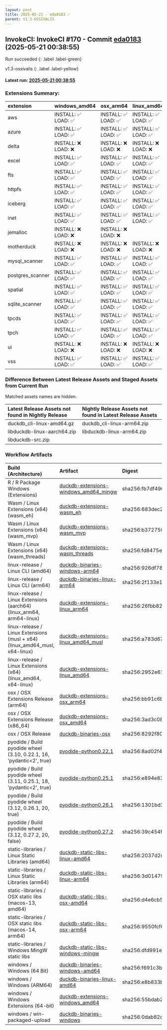 ```yaml
---
layout: post
title: 2025-05-21 - eda0183 ✅
parent: V1.3-OSSIVALIS
---
```



## InvokeCI: InvokeCI #170 - Commit [eda0183](https://github.com/duckdb/duckdb/actions/runs/15150803510) (2025-05-21 00:38:55)
 Run succeeded
{: .label .label-green}

v1.3-ossivalis
{: .label .label-yellow}

#### Latest run: [ 2025-05-21 00:38:55 ](https://github.com/duckdb/duckdb/actions/runs/15150803510)

### Extensions Summary:

| extension        | windows_amd64      | osx_arm64          | linux_amd64        | linux_arm64        | osx_amd64          |
|:-----------------|:-------------------|:-------------------|:-------------------|:-------------------|:-------------------|
| aws              | INSTALL: ✅ LOAD: ✅ | INSTALL: ✅ LOAD: ✅ | INSTALL: ✅ LOAD: ✅ | INSTALL: ✅ LOAD: ✅ | INSTALL: ✅ LOAD: ✅ |
| azure            | INSTALL: ✅ LOAD: ✅ | INSTALL: ✅ LOAD: ✅ | INSTALL: ✅ LOAD: ✅ | INSTALL: ✅ LOAD: ✅ | INSTALL: ✅ LOAD: ✅ |
| delta            | INSTALL: ❌ LOAD: ❌ | INSTALL: ❌ LOAD: ❌ | INSTALL: ❌ LOAD: ❌ | INSTALL: ❌ LOAD: ❌ | INSTALL: ❌ LOAD: ❌ |
| excel            | INSTALL: ✅ LOAD: ✅ | INSTALL: ✅ LOAD: ✅ | INSTALL: ✅ LOAD: ✅ | INSTALL: ✅ LOAD: ✅ | INSTALL: ✅ LOAD: ✅ |
| fts              | INSTALL: ✅ LOAD: ✅ | INSTALL: ✅ LOAD: ✅ | INSTALL: ✅ LOAD: ✅ | INSTALL: ✅ LOAD: ✅ | INSTALL: ✅ LOAD: ✅ |
| httpfs           | INSTALL: ✅ LOAD: ✅ | INSTALL: ✅ LOAD: ✅ | INSTALL: ✅ LOAD: ✅ | INSTALL: ✅ LOAD: ✅ | INSTALL: ✅ LOAD: ✅ |
| iceberg          | INSTALL: ✅ LOAD: ✅ | INSTALL: ✅ LOAD: ✅ | INSTALL: ✅ LOAD: ✅ | INSTALL: ✅ LOAD: ✅ | INSTALL: ✅ LOAD: ✅ |
| inet             | INSTALL: ✅ LOAD: ✅ | INSTALL: ✅ LOAD: ✅ | INSTALL: ✅ LOAD: ✅ | INSTALL: ✅ LOAD: ✅ | INSTALL: ✅ LOAD: ✅ |
| jemalloc         | INSTALL: ❌ LOAD: ❌ | INSTALL: ❌ LOAD: ❌ |                    |                    | INSTALL: ❌ LOAD: ❌ |
| motherduck       | INSTALL: ❌ LOAD: ❌ | INSTALL: ❌ LOAD: ❌ | INSTALL: ❌ LOAD: ❌ | INSTALL: ❌ LOAD: ❌ | INSTALL: ❌ LOAD: ❌ |
| mysql_scanner    | INSTALL: ✅ LOAD: ✅ | INSTALL: ✅ LOAD: ✅ | INSTALL: ✅ LOAD: ✅ | INSTALL: ✅ LOAD: ✅ | INSTALL: ✅ LOAD: ✅ |
| postgres_scanner | INSTALL: ✅ LOAD: ✅ | INSTALL: ✅ LOAD: ✅ | INSTALL: ✅ LOAD: ✅ | INSTALL: ✅ LOAD: ✅ | INSTALL: ✅ LOAD: ✅ |
| spatial          | INSTALL: ✅ LOAD: ✅ | INSTALL: ✅ LOAD: ✅ | INSTALL: ✅ LOAD: ✅ | INSTALL: ✅ LOAD: ✅ | INSTALL: ✅ LOAD: ✅ |
| sqlite_scanner   | INSTALL: ✅ LOAD: ✅ | INSTALL: ✅ LOAD: ✅ | INSTALL: ✅ LOAD: ✅ | INSTALL: ✅ LOAD: ✅ | INSTALL: ✅ LOAD: ✅ |
| tpcds            | INSTALL: ✅ LOAD: ✅ | INSTALL: ✅ LOAD: ✅ | INSTALL: ✅ LOAD: ✅ | INSTALL: ✅ LOAD: ✅ | INSTALL: ✅ LOAD: ✅ |
| tpch             | INSTALL: ✅ LOAD: ✅ | INSTALL: ✅ LOAD: ✅ | INSTALL: ✅ LOAD: ✅ | INSTALL: ✅ LOAD: ✅ | INSTALL: ✅ LOAD: ✅ |
| ui               | INSTALL: ❌ LOAD: ❌ | INSTALL: ❌ LOAD: ❌ | INSTALL: ❌ LOAD: ❌ | INSTALL: ❌ LOAD: ❌ | INSTALL: ❌ LOAD: ❌ |
| vss              | INSTALL: ✅ LOAD: ✅ | INSTALL: ✅ LOAD: ✅ | INSTALL: ✅ LOAD: ✅ | INSTALL: ✅ LOAD: ✅ | INSTALL: ✅ LOAD: ✅ |

### Difference Between Latest Release Assets and Staged Assets from Current Run
Matched assets names are hidden.

| Latest Release Assets not found in Nightly Release   | Nightly Release Assets not found in Latest Release Assets   |
|:-----------------------------------------------------|:------------------------------------------------------------|
| duckdb_cli-linux-amd64.gz                            | duckdb_cli-linux-arm64.zip                                  |
| libduckdb-linux-aarch64.zip                          | libduckdb-linux-arm64.zip                                   |
| libduckdb-src.zip                                    |                                                             |

### Workflow Artifacts

| Build (Architecture)                                                        | Artifact                                                                                                                | Digest                                                                  |
|:----------------------------------------------------------------------------|:------------------------------------------------------------------------------------------------------------------------|:------------------------------------------------------------------------|
| R / R Package Windows (Extensions)                                          | [duckdb-extensions-windows_amd64_mingw](https://github.com/duckdb/duckdb/actions/runs/15150803510/artifacts/3165250670) | sha256:fb7df49616341ce1a35f104127b916b0186f0dd1c388954e3fc1b5628ade549b |
| Wasm / Linux Extensions (x64) (wasm_eh)                                     | [duckdb-extensions-wasm_eh](https://github.com/duckdb/duckdb/actions/runs/15150803510/artifacts/3164804780)             | sha256:683dec2ef9e5c8a1d6e80db428fe3918f1bdffe4c1cfc4be293b56b104a2dbf3 |
| Wasm / Linux Extensions (x64) (wasm_mvp)                                    | [duckdb-extensions-wasm_mvp](https://github.com/duckdb/duckdb/actions/runs/15150803510/artifacts/3164792879)            | sha256:b3727506585a5a302de12ab0dc51e7bd903fe82b007c29394525ce4f58699402 |
| Wasm / Linux Extensions (x64) (wasm_threads)                                | [duckdb-extensions-wasm_threads](https://github.com/duckdb/duckdb/actions/runs/15150803510/artifacts/3164798271)        | sha256:fd8475ea4c56fb1920408aa1a436e14957b1038d04adf56c492022eb5b9c735f |
| linux-release / Linux CLI (amd64)                                           | [duckdb-binaries-windows-arm64](https://github.com/duckdb/duckdb/actions/runs/15150803510/artifacts/3164860489)         | sha256:926df78ecb83d2a2cd3c5e2f97d155648a3595fc485a13ebee7a4a411cd03e43 |
| linux-release / Linux CLI (arm64)                                           | [duckdb-binaries-linux-arm64](https://github.com/duckdb/duckdb/actions/runs/15150803510/artifacts/3164860383)           | sha256:2f133e127d63a5377a87ac527d37b128f66e283076c46dd6513977755dad39d7 |
| linux-release / Linux Extensions (aarch64) (linux_arm64, arm64-linux)       | [duckdb-extensions-linux_arm64](https://github.com/duckdb/duckdb/actions/runs/15150803510/artifacts/3164966971)         | sha256:26fbb8249985f6a58b09e2d07f1ded2b944813870d095f57a5ce899e165b092c |
| linux-release / Linux Extensions (musl + x64) (linux_amd64_musl, x64-linux) | [duckdb-extensions-linux_amd64_musl](https://github.com/duckdb/duckdb/actions/runs/15150803510/artifacts/3164918003)    | sha256:a783d67b8b5f938d18cb11e5417c6fd9ccda10a65ca33ea71d8f7cd603cac93e |
| linux-release / Linux Extensions (x64) (linux_amd64, x64-linux)             | [duckdb-extensions-linux_amd64](https://github.com/duckdb/duckdb/actions/runs/15150803510/artifacts/3164777508)         | sha256:2952e617cd8d8cbf08e96313c183bb80a24ba344ffae40b281acc6e6cfdb4d43 |
| osx / OSX Extensions Release (arm64)                                        | [duckdb-extensions-osx_arm64](https://github.com/duckdb/duckdb/actions/runs/15150803510/artifacts/3164951795)           | sha256:bb91c6bf13bf571690b9c074e4bd8c5fea3034065838b1e181e753c70a0e931f |
| osx / OSX Extensions Release (x86_64)                                       | [duckdb-extensions-osx_amd64](https://github.com/duckdb/duckdb/actions/runs/15150803510/artifacts/3164895124)           | sha256:3ad3c0891598111fe4f3867e806d49e3fa381b126ff9315195b65e06dba44e6b |
| osx / OSX Release                                                           | [duckdb-binaries-osx](https://github.com/duckdb/duckdb/actions/runs/15150803510/artifacts/3164724479)                   | sha256:8292f800f2ca0ffaf51b00d7182d63ce04ab4db0e05e1e58be7a0a324b59f568 |
| pyodide / Build pyodide wheel (3.10, 0.22.1, 16, 'pydantic<2', true)        | [pyodide-python0.22.1](https://github.com/duckdb/duckdb/actions/runs/15150803510/artifacts/3164694611)                  | sha256:8ad02f418e64476ab363bcaf19440f7c822abd5de5c8e13a39a00d19d15ffc80 |
| pyodide / Build pyodide wheel (3.11, 0.25.1, 18, 'pydantic<2', true)        | [pyodide-python0.25.1](https://github.com/duckdb/duckdb/actions/runs/15150803510/artifacts/3164689692)                  | sha256:e894e835779f8c791a7fcc6837a2be76a804d586f0f35ac73afe9b263dd337b9 |
| pyodide / Build pyodide wheel (3.12, 0.26.1, 20, true)                      | [pyodide-python0.26.1](https://github.com/duckdb/duckdb/actions/runs/15150803510/artifacts/3164691987)                  | sha256:1301bd33ec51ad143aa615cd29bff96e223f7caa6b4efc0c752675d8e133cf09 |
| pyodide / Build pyodide wheel (3.12, 0.27.2, 20, false)                     | [pyodide-python0.27.2](https://github.com/duckdb/duckdb/actions/runs/15150803510/artifacts/3164691159)                  | sha256:39c454fd0c1ee9f6badd1e92203860b623d4af487e7d58450f45c1f9ec71c7ac |
| static-libraries / Linux Static Libraries (amd64)                           | [duckdb-static-libs-linux-amd64](https://github.com/duckdb/duckdb/actions/runs/15150803510/artifacts/3164717154)        | sha256:2037d2c55650f0fed484276e8848900fd3bc461f01db3e1dc4734ddb95eead9d |
| static-libraries / Linux Static Libraries (arm64)                           | [duckdb-static-libs-linux-arm64](https://github.com/duckdb/duckdb/actions/runs/15150803510/artifacts/3164727434)        | sha256:3d01479617d252f593530f88acd54b16bbe5d44b0b4d80364a1deb2be4dcb17f |
| static-libraries / OSX static libs (macos-13, amd64)                        | [duckdb-static-libs-osx-amd64](https://github.com/duckdb/duckdb/actions/runs/15150803510/artifacts/3164681110)          | sha256:d4e6cb5c56ea8a807f699c2b612081731eb5e1798e37d87ea8a5ec721b74ca95 |
| static-libraries / OSX static libs (macos-14, arm64)                        | [duckdb-static-libs-osx-arm64](https://github.com/duckdb/duckdb/actions/runs/15150803510/artifacts/3164676634)          | sha256:9550fcf6436e6734c1c817946a4dc79087a2db46dcf9f020c0ac742f3ae7b0e1 |
| static-libraries / Windows MingW static libs                                | [duckdb-static-libs-windows-mingw](https://github.com/duckdb/duckdb/actions/runs/15150803510/artifacts/3164849550)      | sha256:dfd991e19dd89e42a50bb82c1fc34fc75db67eb337d25e44b29f917bc7c4d37a |
| windows / Windows (64 Bit)                                                  | [duckdb-binaries-windows-amd64](https://github.com/duckdb/duckdb/actions/runs/15150803510/artifacts/3164786176)         | sha256:f691c3be8a1734a51c510bfa552bbb349ccfb093beb1a264607258c318db3d39 |
| windows / Windows (ARM64)                                                   | [duckdb-binaries-linux-amd64](https://github.com/duckdb/duckdb/actions/runs/15150803510/artifacts/3164860476)           | sha256:e8b833ba83f65b7279bacbb05c11aa96c4b79d5d954c5f796f0c1847b1427fe7 |
| windows / Windows Extensions (64-bit)                                       | [duckdb-extensions-windows_amd64](https://github.com/duckdb/duckdb/actions/runs/15150803510/artifacts/3165321987)       | sha256:55bdab2931d3afa17aacbcc30408332f277652d2e3cb72c511db07e850c18dcc |
| windows / win-packaged-upload                                               | [duckdb-binaries-windows](https://github.com/duckdb/duckdb/actions/runs/15150803510/artifacts/3164862580)               | sha256:0dab82ddfa08854f19f4a4ddd8c0f74d4b891edbd286c6c128e13f23fc952403 |
